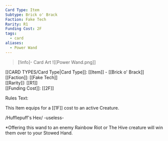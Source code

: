 ```yaml
---
Card Type: Item
Subtype: Brick o' Brack
Faction: Fake Tech
Rarity: R1
Funding Cost: 2F
tags:
  - card
aliases:
  - Power Wand
---
```

> [!info]- Card Art
> ![[Power Wand.png]]

[[CARD TYPES/Card Type|Card Type]]: [[Item]] - [[Brick o' Brack]]  
[[Faction]]: [[Fake Tech]]  
[[Rarity]]: [[R1]]  
[[Funding Cost]]: [[2F]]  

Rules Text:  

This Item equips for a [[1F]] cost to an active Creature.  

/Hufflepuff's Hex/ -useless-  

*Offering this wand to an enemy Rainbow Riot or The Hive creature will win them over to your Stowed Hand.  